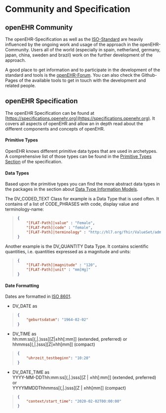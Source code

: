 # Community and Specification

## openEHR Community
The openEHR-Specification as well as the [ISO-Standard](http://www.en13606.org/information.html) are heavily influenced by the ongoing work and usage of the approach in the openEHR-Community. Users all of the world (especially in spain, netherland, germany, japan, china, sweden and brazil) work on the further development of the approach.

A good place to get information and to participate in the development of the standard and tools is the [openEHR-Forum](https://discourse.openehr.org). You can also check the Github-Pages of the available tools to get in touch with the development and related people.

## openEHR Specification
The openEHR Specification can be found at [https://specifications.openehr.org](https://specifications.openehr.org). It covers all aspects of openEHR and allow an in depth read about the different components and concepts of openEHR.

#### Primitive Types
OpenEHR knows different primitive data types that are used in archetypes. A comprehensive list of those types can be found in the [Primitive Types Section](https://specifications.openehr.org/releases/BASE/latest/foundation_types.html#_primitive_types) of the specification.

#### Data Types
Based upon the primitive types you can find the more abstract data types in the packages in the section about [Data Type Information Models](https://specifications.openehr.org/releases/RM/latest/data_types.html#_basic_package). 

The DV_CODED_TEXT Class for example is a Data Type that is used often. It contains of a list of CODE_PHRASES with code, display value and terminology-name:
> ```json
> {
>     "[FLAT-Path]|value" : "Female",   
>     "[FLAT-Path]|code" : "female",    
>     "[FLAT-Path]|terminology" : "http://hl7.org/fhir/ValueSet/administrative-gender"  
> }
> ```  

Another example is the DV_QUANTITY Data Type. It contains scientific quantities, i.e. quantities expressed as a magnitude and units:

> ```json
> {
>     "[FLAT-Path]|magnitude" : "120",   
>     "[FLAT-Path]|unit" : "mm[Hg]"  
> }
> ```

#### Date Formatting
Dates are formatted in [ISO 8601](https://specifications.openehr.org/releases/BASE/latest/foundation_types.html#_iso8601_date_time_class).

- DV_DATE as  

> ```json
> {
>     "geburtsdatum": "1964-02-02"
> }
> ```

- DV_TIME as  
hh:mm:ss[(,|.)sss][Z|±hh[:mm]] (extended, preferred) or  
hhmmss[(,|.)sss][Z|±hh[mm]] (compact)
> ```json
> {
>     "uhrzeit_testbeginn": "10:20"
> }
> ```

- DV_DATE_TIME as  
YYYY-MM-DDThh:mm:ss[(,|.)sss][Z | ±hh[:mm]] (extended, preferred) or  
YYYYMMDDThhmmss[(,|.)sss][Z | ±hh[mm]] (compact)
> ```json
> {
>     "context/start_time": "2020-02-02T00:00:00"
> }
> ```